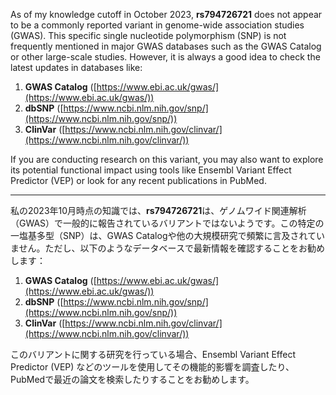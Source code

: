 As of my knowledge cutoff in October 2023, **rs794726721** does not appear to be a commonly reported variant in genome-wide association studies (GWAS). This specific single nucleotide polymorphism (SNP) is not frequently mentioned in major GWAS databases such as the GWAS Catalog or other large-scale studies. However, it is always a good idea to check the latest updates in databases like:

1. **GWAS Catalog** ([https://www.ebi.ac.uk/gwas/](https://www.ebi.ac.uk/gwas/))
2. **dbSNP** ([https://www.ncbi.nlm.nih.gov/snp/](https://www.ncbi.nlm.nih.gov/snp/))
3. **ClinVar** ([https://www.ncbi.nlm.nih.gov/clinvar/](https://www.ncbi.nlm.nih.gov/clinvar/))

If you are conducting research on this variant, you may also want to explore its potential functional impact using tools like Ensembl Variant Effect Predictor (VEP) or look for any recent publications in PubMed.

---

私の2023年10月時点の知識では、**rs794726721**は、ゲノムワイド関連解析（GWAS）で一般的に報告されているバリアントではないようです。この特定の一塩基多型（SNP）は、GWAS Catalogや他の大規模研究で頻繁に言及されていません。ただし、以下のようなデータベースで最新情報を確認することをお勧めします：

1. **GWAS Catalog** ([https://www.ebi.ac.uk/gwas/](https://www.ebi.ac.uk/gwas/))
2. **dbSNP** ([https://www.ncbi.nlm.nih.gov/snp/](https://www.ncbi.nlm.nih.gov/snp/))
3. **ClinVar** ([https://www.ncbi.nlm.nih.gov/clinvar/](https://www.ncbi.nlm.nih.gov/clinvar/))

このバリアントに関する研究を行っている場合、Ensembl Variant Effect Predictor (VEP) などのツールを使用してその機能的影響を調査したり、PubMedで最近の論文を検索したりすることをお勧めします。